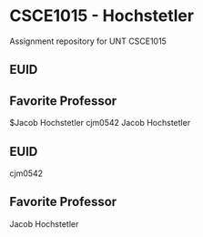 # CSCE1015 - Hochstetler
Assignment repository for UNT CSCE1015
## EUID

## Favorite Professor
$Jacob Hochstetler
cjm0542
Jacob Hochstetler
## EUID
cjm0542
## Favorite Professor
Jacob Hochstetler
